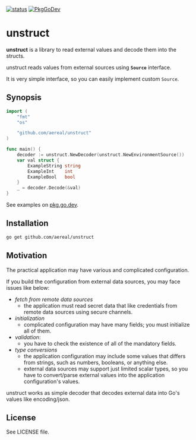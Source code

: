 [![status][ci-status-badge]][ci-status]
[![PkgGoDev][pkg-go-dev-badge]][pkg-go-dev]

# unstruct

**unstruct** is a library to read external values and decode them into the structs.

unstruct reads values from external sources using **`Source`** interface.

It is very simple interface, so you can easily implement custom `Source`.

## Synopsis

```go
import (
	"fmt"
	"os"

	"github.com/aereal/unstruct"
)

func main() {
	decoder := unstruct.NewDecoder(unstruct.NewEnvironmentSource())
	var val struct {
		ExampleString string
		ExampleInt    int
		ExampleBool   bool
	}
	_ = decoder.Decode(&val)
}
```

See examples on [pkg.go.dev][pkg-go-dev].

## Installation

```sh
go get github.com/aereal/unstruct
```

## Motivation

The practical application may have various and complicated configuration.

If you build the configuration from external data sources, you may face issues like below:

- _fetch from remote data sources_
  - the application must read secret data that like credentials from remote data sources using secure channels.
- _initialization_
  - complicated configuration may have many fields; you must initialize all of them.
- _validation_:
  - you have to check the existence of all of the mandatory fields.
- _type conversions_
  - the application configuration may include some values that differs from strings, such as numbers, booleans, or anything else.
  - external data sources may support just limited scalar types, so you have to convert/parse external values into the application configuration's values.

unstruct works as simple decoder that decodes external data into Go's values like encoding/json.

## License

See LICENSE file.

[pkg-go-dev]: https://pkg.go.dev/github.com/aereal/unstruct
[pkg-go-dev-badge]: https://pkg.go.dev/badge/aereal/unstruct
[ci-status-badge]: https://github.com/aereal/unstruct/workflows/CI/badge.svg?branch=main
[ci-status]: https://github.com/aereal/unstruct/actions/workflows/CI
[12-factor app]: https://12factor.net/config
